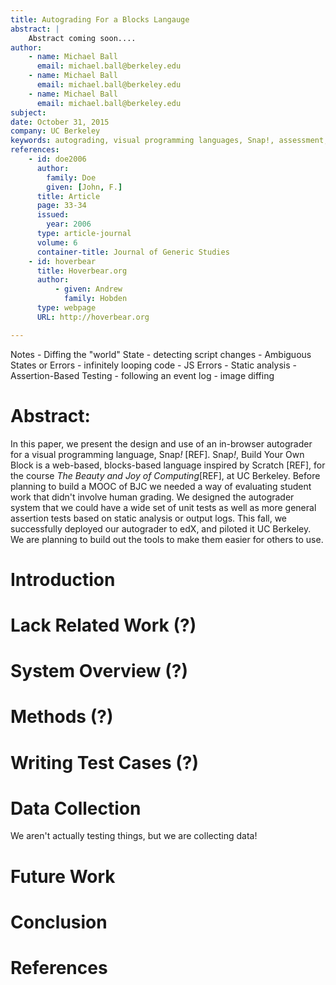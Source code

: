 ```yaml
---
title: Autograding For a Blocks Langauge
abstract: |
    Abstract coming soon....
author:
    - name: Michael Ball
      email: michael.ball@berkeley.edu
    - name: Michael Ball
      email: michael.ball@berkeley.edu
    - name: Michael Ball
      email: michael.ball@berkeley.edu
subject:
date: October 31, 2015
company: UC Berkeley
keywords: autograding, visual programming languages, Snap!, assessment, feedback
references:
    - id: doe2006
      author:
        family: Doe
        given: [John, F.]
      title: Article
      page: 33-34
      issued:
        year: 2006
      type: article-journal
      volume: 6
      container-title: Journal of Generic Studies
    - id: hoverbear
      title: Hoverbear.org
      author:
          - given: Andrew
            family: Hobden
      type: webpage
      URL: http://hoverbear.org

---
```


Notes
	- Diffing the "world" State
		- detecting script changes
	- Ambiguous States or Errors
		- infinitely looping code
		- JS Errors
		- Static analysis
	- Assertion-Based Testing
		- following an event log
		- image diffing

# Abstract:
In this paper, we present the design and use of an in-browser autograder for a visual programming language, Snap<i>!</i> [REF].
Snap<i>!</i>, Build Your Own Block is a web-based, blocks-based language inspired by Scratch [REF], for the course _The Beauty and Joy of Computing_[REF], at UC Berkeley. Before planning to build a MOOC of BJC we needed a way of evaluating student work that didn't involve human grading. We designed the autograder system that we could have a wide set of unit tests as well as more general assertion tests based on static analysis or output logs. This fall, we successfully deployed our autograder to edX, and piloted it UC Berkeley. We are planning to build out the tools to make them easier for others to use.

# Introduction

# Lack Related Work (?)

# System Overview (?)

# Methods (?)

# Writing Test Cases (?)

# Data Collection

We aren't actually testing things, but we are collecting data!

# Future Work

# Conclusion

# References

